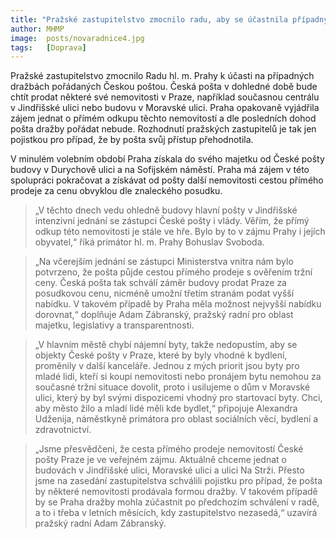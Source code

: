 ```yaml
---
title: "Pražské zastupitelstvo zmocnilo radu, aby se účastnila případných dražeb na nemovitosti prodávané Českou poštou"
author: MHMP
image:  posts/novaradnice4.jpg
tags:   [Doprava]
---
```


Pražské zastupitelstvo zmocnilo Radu hl. m. Prahy k účasti na případných dražbách pořádaných Českou poštou. Česká pošta v dohledné době bude chtít prodat některé své nemovitosti v Praze, například současnou centrálu v Jindřišské ulici nebo budovu v Moravské ulici. Praha opakovaně vyjádřila zájem jednat o přímém odkupu těchto nemovitostí a dle posledních dohod pošta dražby pořádat nebude. Rozhodnutí pražských zastupitelů je tak jen pojistkou pro případ, že by pošta svůj přístup přehodnotila.

V minulém volebním období Praha získala do svého majetku od České pošty budovy v Durychově ulici a na Sofijském náměstí. Praha má zájem v této spolupráci pokračovat a získávat od pošty další nemovitosti cestou přímého prodeje za cenu obvyklou dle znaleckého posudku.

> „V těchto dnech vedu ohledně budovy hlavní pošty v Jindřišské intenzivní jednání se zástupci České pošty i vlády. Věřím, že přímý odkup této nemovitosti je stále ve hře. Bylo by to v zájmu Prahy i jejích obyvatel,“ říká primátor hl. m. Prahy Bohuslav Svoboda.

> „Na včerejším jednání se zástupci Ministerstva vnitra nám bylo potvrzeno, že pošta půjde cestou přímého prodeje s ověřením tržní ceny. Česká pošta tak schválí záměr budovy prodat Praze za posudkovou cenu, nicméně umožní třetím stranám podat vyšší nabídku. V takovém případě by Praha měla možnost nejvyšší nabídku dorovnat,“ doplňuje Adam Zábranský, pražský radní pro oblast majetku, legislativy a transparentnosti.

> „V hlavním městě chybí nájemní byty, takže nedopustím, aby se objekty České pošty v Praze, které by byly vhodné k bydlení, proměnily v další kanceláře. Jednou z mých priorit jsou byty pro mladé lidi, kteří si koupi nemovitosti nebo pronájem bytu nemohou za současné tržní situace dovolit, proto i usilujeme o dům v Moravské ulici, který by byl svými dispozicemi vhodný pro startovací byty. Chci, aby město žilo a mladí lidé měli kde bydlet,“ připojuje Alexandra Udženija, náměstkyně primátora pro oblast sociálních věcí, bydlení a zdravotnictví.

> „Jsme přesvědčeni, že cesta přímého prodeje nemovitostí České pošty Praze je ve veřejném zájmu. Aktuálně chceme jednat o budovách v Jindřišské ulici, Moravské ulici a ulici Na Strži. Přesto jsme na zasedání zastupitelstva schválili pojistku pro případ, že pošta by některé nemovitosti prodávala formou dražby. V takovém případě by se Praha dražby mohla zúčastnit po předchozím schválení v radě, a to i třeba v letních měsících, kdy zastupitelstvo nezasedá,“ uzavírá pražský radní Adam Zábranský.
